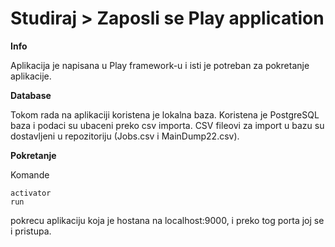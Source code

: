 # Studiraj > Zaposli se Play application

**Info**

Aplikacija je napisana u Play framework-u i isti je potreban za pokretanje aplikacije. 

**Database**

Tokom rada na aplikaciji koristena je lokalna baza. 
Koristena je PostgreSQL baza i podaci su ubaceni preko csv importa. 
CSV fileovi za import u bazu su dostavljeni u repozitoriju (Jobs.csv i MainDump22.csv).

**Pokretanje**

Komande 

```
activator
run
```

pokrecu aplikaciju koja je hostana na localhost:9000, i preko tog porta joj se i pristupa.
